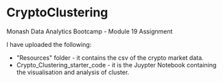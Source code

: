 # CryptoClustering
Monash Data Analytics Bootcamp - Module 19 Assignment 

I have uploaded the following:
  - "Resources" folder - it contains the csv of the crypto market data.
  - Crypto_Clustering_starter_code - it is the Juypter Notebook containing the visualisation and analysis of cluster.

